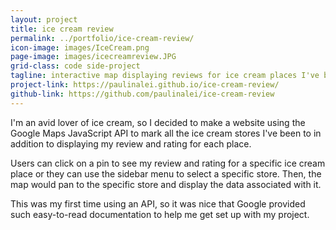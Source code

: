 ```yaml
---
layout: project
title: ice cream review
permalink: ../portfolio/ice-cream-review/
icon-image: images/IceCream.png
page-image: images/icecreamreview.JPG
grid-class: code side-project
tagline: interactive map displaying reviews for ice cream places I've been to
project-link: https://paulinalei.github.io/ice-cream-review/
github-link: https://github.com/paulinalei/ice-cream-review
---
```


I'm an avid lover of ice cream, so I decided to make a website using the Google Maps JavaScript API to mark all the ice
cream stores I've been to in addition to displaying my review and rating for each place.

Users can click on a pin to see my review and rating for a specific ice cream place or they can use the sidebar menu
to select a specific store. Then, the map would pan to the specific store and display the data associated with it.

This was my first time using an API, so it was nice that Google provided such easy-to-read documentation to help me
get set up with my project.

